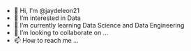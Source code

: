 - 👋 Hi, I’m @jaydeleon21
- 👀 I’m interested in Data
- 🌱 I’m currently learning Data Science and Data Engineering
- 💞️ I’m looking to collaborate on ...
- 📫 How to reach me ...

<!---
jaydeleon21/jaydeleon21 is a ✨ special ✨ repository because its `README.md` (this file) appears on your GitHub profile.
You can click the Preview link to take a look at your changes.
--->
